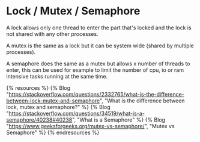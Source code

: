 # Lock / Mutex / Semaphore

A lock allows only one thread to enter the part that's locked and the lock is not shared with any other processes.

A mutex is the same as a lock but it can be system wide (shared by multiple processes).

A semaphore does the same as a mutex but allows x number of threads to enter, this can be used for example to limit the number of cpu, io or ram intensive tasks running at the same time.

{% resources %}
  {% Blog "https://stackoverflow.com/questions/2332765/what-is-the-difference-between-lock-mutex-and-semaphore", "What is the difference between lock, mutex and semaphore?" %}
  {% Blog "https://stackoverflow.com/questions/34519/what-is-a-semaphore/40238#40238", "What is a Semaphore" %}
  {% Blog "https://www.geeksforgeeks.org/mutex-vs-semaphore/", "Mutex vs Semaphore" %}
{% endresources %}

